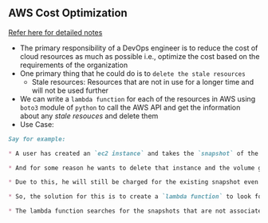 AWS Cost Optimization
----------------------

[Refer here for detailed notes](https://github.com/iam-veeramalla/aws-devops-zero-to-hero/tree/main/day-18)

* The primary responsibility of a DevOps engineer is to reduce the cost of cloud resources as much as possible i.e., optimize the cost based on the requirements of the organization
* One primary thing that he could do is to `delete the stale resources` 
    * Stale resources: Resources that are not in use for a longer time and will not be used further
* We can write a `lambda function` for each of the resources in AWS using `boto3` module of `python` to call the AWS API and get the information about any _stale resouces_ and delete them
* Use Case:

```markdown
Say for example:

* A user has created an `ec2 instance` and takes the `snapshot` of the `volume` attached to that instance

* And for some reason he wants to delete that instance and the volume gets deleted automatically along with the instance but the snapshot still remains and he forgot to delete the snapshot manually

* Due to this, he will still be charged for the existing snapshot even though the instance is deleted

* So, the solution for this is to create a `lambda function` to look for any stale snapshots and delete them

* The lambda function searches for the snapshots that are not associated to any volume (as the volumes associated to these snapshots are already deleted) and deletes them
```